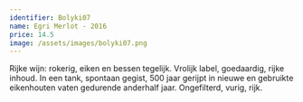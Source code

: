 ```yaml
---
identifier: Bolyki07
name: Egri Merlot - 2016
price: 14.5
image: /assets/images/bolyki07.png
---
```

Rijke wijn: rokerig, eiken en bessen tegelijk. Vrolijk label, goedaardig, rijke inhoud. In
een tank, spontaan gegist, 500 jaar gerijpt in nieuwe en gebruikte eikenhouten vaten
gedurende anderhalf jaar. Ongefilterd, vurig, rijk.
